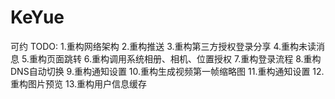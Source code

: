 # KeYue
可约
TODO:
1.重构网络架构
2.重构推送
3.重构第三方授权登录分享
4.重构未读消息
5.重构页面跳转
6.重构调用系统相册、相机、位置授权
7.重构登录流程
8.重构DNS自动切换
9.重构通知设置
10.重构生成视频第一帧缩略图
11.重构通知设置
12.重构图片预览
13.重构用户信息缓存
